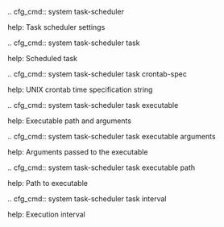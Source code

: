 .. cfg_cmd:: system task-scheduler

help: Task scheduler settings

.. cfg_cmd:: system task-scheduler task <tag>

help: Scheduled task

.. cfg_cmd:: system task-scheduler task <tag> crontab-spec

help: UNIX crontab time specification string

.. cfg_cmd:: system task-scheduler task <tag> executable

help: Executable path and arguments

.. cfg_cmd:: system task-scheduler task <tag> executable arguments

help: Arguments passed to the executable

.. cfg_cmd:: system task-scheduler task <tag> executable path

help: Path to executable

.. cfg_cmd:: system task-scheduler task <tag> interval

help: Execution interval

